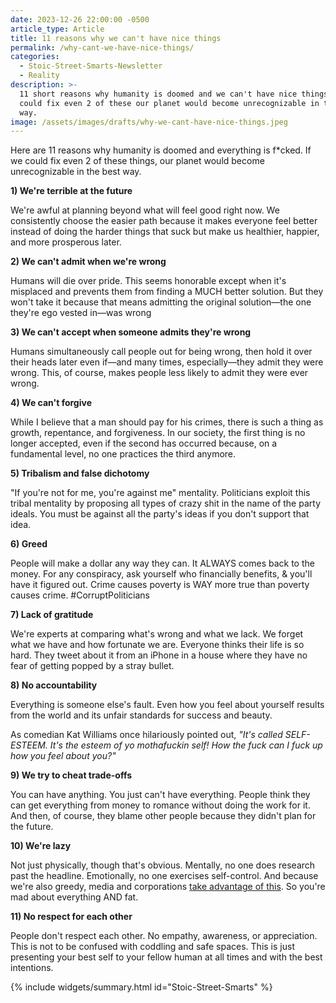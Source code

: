```yaml
---
date: 2023-12-26 22:00:00 -0500
article_type: Article
title: 11 reasons why we can't have nice things
permalink: /why-cant-we-have-nice-things/
categories:
  - Stoic-Street-Smarts-Newsletter
  - Reality
description: >-
  11 short reasons why humanity is doomed and we can't have nice things. If we
  could fix even 2 of these our planet would become unrecognizable in the best
  way.
image: /assets/images/drafts/why-we-cant-have-nice-things.jpeg
---
```

Here are 11 reasons why humanity is doomed and everything is f\*cked. If we could fix even 2 of these things, our planet would become unrecognizable in the best way.

**1) We're terrible at the future**

We're awful at planning beyond what will feel good right now. We consistently choose the easier path because it makes everyone feel better instead of doing the harder things that suck but make us healthier, happier, and more prosperous later.

**2) We can't admit when we're wrong**

Humans will die over pride. This seems honorable except when it's misplaced and prevents them from finding a MUCH better solution. But they won't take it because that means admitting the original solution—the one they're ego vested in—was wrong

**3) We can't accept when someone admits they're wrong**

Humans simultaneously call people out for being wrong, then hold it over their heads later even if—and many times, especially—they admit they were wrong. This, of course, makes people less likely to admit they were ever wrong.

**4) We can't forgive**

While I believe that a man should pay for his crimes, there is such a thing as growth, repentance, and forgiveness. In our society, the first thing is no longer accepted, even if the second has occurred because, on a fundamental level, no one practices the third anymore.

**5) Tribalism and false dichotomy**

"If you're not for me, you're against me" mentality. Politicians exploit this tribal mentality by proposing all types of crazy shit in the name of the party ideals. You must be against all the party's ideas if you don't support that idea.

**6) Greed**

People will make a dollar any way they can. It ALWAYS comes back to the money. For any conspiracy, ask yourself who financially benefits, & you'll have it figured out. Crime causes poverty is WAY more true than poverty causes crime. \#CorruptPoliticians

**7) Lack of gratitude**

We're experts at comparing what's wrong and what we lack. We forget what we have and how fortunate we are. Everyone thinks their life is so hard. They tweet about it from an iPhone in a house where they have no fear of getting popped by a stray bullet.

**8) No accountability**

Everything is someone else's fault. Even how you feel about yourself results from the world and its unfair standards for success and beauty.

As comedian Kat Williams once hilariously pointed out, *"It's called SELF-ESTEEM. It's the esteem of yo mothafuckin self! How the fuck can I fuck up how you feel about you?"*

**9) We try to cheat trade-offs**

You can have anything. You just can't have everything. People think they can get everything from money to romance without doing the work for it. And then, of course, they blame other people because they didn't plan for the future.

**10) We're lazy**

Not just physically, though that's obvious. Mentally, no one does research past the headline. Emotionally, no one exercises self-control. And because we're also greedy, media and corporations [​take advantage of this​](https://edlatimore.com/your-outrage-makes-the-media-rich/). So you're mad about everything AND fat.

**11) No respect for each other**

People don't respect each other. No empathy, awareness, or appreciation. This is not to be confused with coddling and safe spaces. This is just presenting your best self to your fellow human at all times and with the best intentions.

{% include widgets/summary.html id="Stoic-Street-Smarts" %}